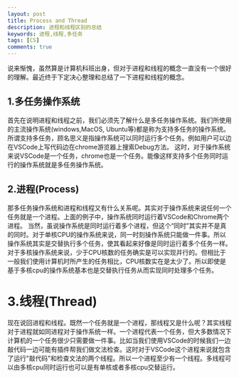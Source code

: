 ```yaml
---
layout: post
title: Process and Thread 
description: 进程和线程区别的总结
keywords: 进程,线程,多任务
tags: [CS]
comments: true
---
```

说来惭愧，虽然算是计算机科班出身，但对于进程和线程的概念一直没有一个很好的理解。最近终于下定决心整理和总结了一下进程和线程的概念。
## 1.多任务操作系统
首先在说明进程和线程之前，我们必须先了解什么是多任务操作系统。我们所使用的主流操作系统(windows,MacOS, Ubuntu等)都是称为支持多任务的操作系统。所谓支持多任务，顾名思义是指操作系统可以同时运行多个任务。例如用户可以边在VSCode上写代码边在chrome游览器上搜索Debug方法。
这时，对于操作系统来说VSCode是一个任务，chrome也是一个任务。能像这样支持多个任务同时运行的操作系统就是多任务操作系统。
## 2.进程(Process)
那多任务操作系统和进程和线程又有什么关系呢。其实对于操作系统来说任何一个任务就是一个进程。上面的例子中，操作系统同时运行着VSCode和Chrome两个进程。
当然，虽说操作系统是同时运行着多个进程，但这个“同时”其实并不是真的同时。对于单核CPU的操作系统来说，同一时刻操作系统只能做一件事。所以操作系统其实是交替执行多个任务，使其看起来好像是同时运行着多个任务一样。对于多核操作系统来说，少于CPU核数的任务确实是可以实现并行的。但相比于一般我们使用计算机时所产生的任务相比，CPU核数实在是太少了。所以即使是基于多核cpu的操作系统基本也是交替执行任务从而实现同时处理多个任务。
# 3.线程(Thread)
现在说回进程和线程。既然一个任务就是一个进程，那线程又是什么呢？其实线程对于进程就如同进程对于操作系统一样。一个进程代表一个任务，但大多数情况下计算机的一个任务很少只需要做一件事。比如当我们使用VSCode的时候我们一边敲代码一边可能有插件帮我们做文法检查。这时对于VSCode这个进程来说就包含了运行"敲代码"和检查文法的两个线程。所以一个进程至少有一个线程。多线程可以由多核cpu同时运行也可以是有单核或者多核cpu交替运行。
